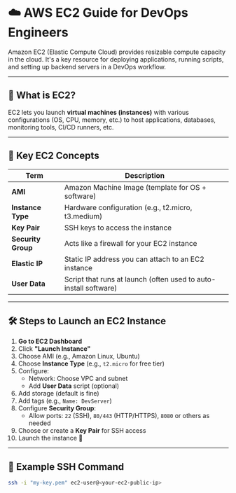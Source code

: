 # ☁️ AWS EC2 Guide for DevOps Engineers

Amazon EC2 (Elastic Compute Cloud) provides resizable compute capacity in the cloud. It's a key resource for deploying applications, running scripts, and setting up backend servers in a DevOps workflow.

---

## 🚀 What is EC2?

EC2 lets you launch **virtual machines (instances)** with various configurations (OS, CPU, memory, etc.) to host applications, databases, monitoring tools, CI/CD runners, etc.

---

## 📌 Key EC2 Concepts

| Term               | Description |
|--------------------|-------------|
| **AMI**            | Amazon Machine Image (template for OS + software) |
| **Instance Type**  | Hardware configuration (e.g., t2.micro, t3.medium) |
| **Key Pair**       | SSH keys to access the instance |
| **Security Group** | Acts like a firewall for your EC2 instance |
| **Elastic IP**     | Static IP address you can attach to an EC2 instance |
| **User Data**      | Script that runs at launch (often used to auto-install software) |

---

## 🛠️ Steps to Launch an EC2 Instance

1. **Go to EC2 Dashboard**
2. Click **"Launch Instance"**
3. Choose AMI (e.g., Amazon Linux, Ubuntu)
4. Choose **Instance Type** (e.g., `t2.micro` for free tier)
5. Configure:
   - Network: Choose VPC and subnet
   - Add **User Data** script (optional)
6. Add storage (default is fine)
7. Add tags (e.g., `Name: DevServer`)
8. Configure **Security Group**:
   - Allow ports: `22` (SSH), `80/443` (HTTP/HTTPS), `8080` or others as needed
9. Choose or create a **Key Pair** for SSH access
10. Launch the instance 🚀

---

## 🔐 Example SSH Command

```bash
ssh -i "my-key.pem" ec2-user@<your-ec2-public-ip>
